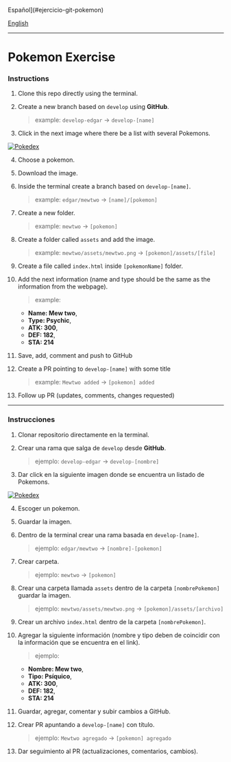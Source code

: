 Español](#ejercicio-git-pokemon)

[English](#instructions)

---
# Pokemon Exercise

### Instructions

1. Clone this repo directly using the terminal.

2. Create a new branch based on `develop` using **GitHub**.

    > example: `develop-edgar` -> `develop-[name]`

3. Click in the next image where there be a list with several Pokemons.

[![Pokedex](https://encrypted-tbn0.gstatic.com/images?q=tbn:ANd9GcR5dFGuxA53bXywP7la6X00ITgnXYZ89KiNrw&usqp=CAU)](https://www.pokemon.com/el/pokedex)

4. Choose a pokemon.

5. Download the image.

6. Inside the terminal create a branch based on `develop-[name]`.

    > example: `edgar/mewtwo` -> `[name]/[pokemon]`

7. Create a new folder.

    > example: `mewtwo` -> `[pokemon]`


7. Create a folder called `assets` and add the image.

    > example: `mewtwo/assets/mewtwo.png` -> `[pokemon]/assets/[file]`

8. Create a file called `index.html` inside `[pokemonName]` folder.

9. Add the next information (name and type should be the same as the information from the webpage).

    > example:

    - **Name: Mew two**,
    - **Type: Psychic**,
    - **ATK: 300**,
    - **DEF: 182**,
    - **STA: 214**

10. Save, add, comment and push to GitHub

11. Create a PR pointing to `develop-[name]` with some title

    > example: `Mewtwo added` -> `[pokemon] added`

12. Follow up PR (updates, comments, changes requested)

---

### Instrucciones

1. Clonar repositorio directamente en la terminal.

2. Crear una rama que salga de `develop` desde **GitHub**.

    > ejemplo: `develop-edgar` -> `develop-[nombre]`

3. Dar click en la siguiente imagen donde se encuentra un listado de Pokemons.

[![Pokedex](https://encrypted-tbn0.gstatic.com/images?q=tbn:ANd9GcR5dFGuxA53bXywP7la6X00ITgnXYZ89KiNrw&usqp=CAU)](https://www.pokemon.com/el/pokedex)

4. Escoger un pokemon.

5. Guardar la imagen.

6. Dentro de la terminal crear una rama basada en `develop-[name]`.

    > ejemplo: `edgar/mewtwo` -> `[nombre]-[pokemon]`

7. Crear carpeta.

    > ejemplo: `mewtwo` -> `[pokemon]`

8. Crear una carpeta llamada `assets` dentro de la carpeta `[nombrePokemon]` guardar la imagen.

    > ejemplo: `mewtwo/assets/mewtwo.png` -> `[pokemon]/assets/[archivo]`

9. Crear un archivo `index.html` dentro de la carpeta `[nombrePokemon]`.

10. Agregar la siguiente información (nombre y tipo deben de coincidir con la información que se encuentra en el link).

    > ejemplo:

    - **Nombre: Mew two**,
    - **Tipo: Psíquico**,
    - **ATK: 300**,
    - **DEF: 182**,
    - **STA: 214**

11. Guardar, agregar, comentar y subir cambios a GitHub.

12. Crear PR apuntando a `develop-[name]` con título.

    > ejemplo: `Mewtwo agregado` -> `[pokemon] agregado`

13. Dar seguimiento al PR (actualizaciones, comentarios, cambios).

